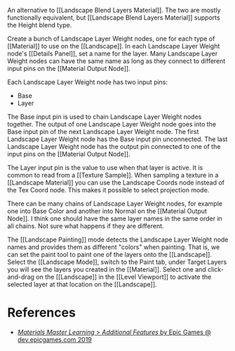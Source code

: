 An alternative to [[Landscape Blend Layers Material]].
The two are mostly functionally equivalent, but [[Landscape Blend Layers Material]] supports the Height blend type.

Create a bunch of Landscape Layer Weight nodes, one for each type of [[Material]] to use on the [[Landscape]].
In each Landscape Layer Weight node's [[Details Panel]], set a name for the layer.
Many Landscape Layer Weight nodes can have the same name as long as they connect to different input pins on the [[Material Output Node]].

Each Landscape Layer Weight node has two input pins:
- Base
- Layer

The Base input pin is used to chain Landscape Layer Weight nodes together.
The output of one Landscape Layer Weight node goes into the Base input pin of the next Landscape Layer Weight node.
The first Landscape Layer Weight node has the Base input pin unconnected.
The last Landscape Layer Weight node has the output pin connected to one of the input pins on the [[Material Output Node]].

The Layer input pin is the value to use when that layer is active.
It is common to read from a [[Texture Sample]].
When sampling a texture in a [[Landscape Material]] you can use the Landscape Coords node instead of the Tex Coord node.
This makes it possible to select projection mode.

There can be many chains of Landscape Layer Weight nodes,
for example one into Base Color and another into Normal on the [[Material Output Node]].
I think one should have the same layer names in the same order in all chains.
Not sure what happens if they are different.

The [[Landscape Painting]] mode detects the Landscape Layer Weight node names and provides them as different "colors" when painting.
That is, we can set the paint tool to paint one of the layers onto the [[Landscape]].
Select the [[Landscape Mode]], switch to the Paint tab, under Target Layers you will see the layers you created in the [[Material]].
Select one and click-and-drag on the [[Landscape]] in the [[Level Viewport]] to activate the selected layer at that location on the [[Landscape]].


# References

- [_Materials Master Learning_ > _Additional Features_ by Epic Games @ dev.epicgames.com 2019](https://dev.epicgames.com/community/learning/courses/2dy/unreal-engine-materials-master-learning/KVe/additional-features)
